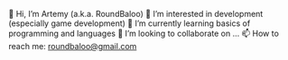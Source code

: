 👋 Hi, I’m Artemy (a.k.a. RoundBaloo)
👀 I’m interested in development (especially game development)
🌱 I’m currently learning basics of programming and languages
💞️ I’m looking to collaborate on ...
📫 How to reach me: roundbaloo@gmail.com

